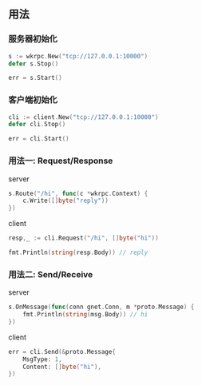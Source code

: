 
## 用法

### 服务器初始化

```go
s := wkrpc.New("tcp://127.0.0.1:10000")
defer s.Stop()

err = s.Start()
```

### 客户端初始化

```go
cli := client.New("tcp://127.0.0.1:10000")
defer cli.Stop()

err = cli.Start()
```

### 用法一: Request/Response

server

```go
s.Route("/hi", func(c *wkrpc.Context) {
	c.Write([]byte("reply"))
})
```

client 

```go
resp,_ := cli.Request("/hi", []byte("hi"))

fmt.Println(string(resp.Body)) // reply
```

### 用法二: Send/Receive

server

```go
s.OnMessage(func(conn gnet.Conn, m *proto.Message) {
    fmt.Println(string(msg.Body)) // hi
})
```

client

```go
err = cli.Send(&proto.Message{
	MsgType: 1,
	Content: []byte("hi"),
})
```